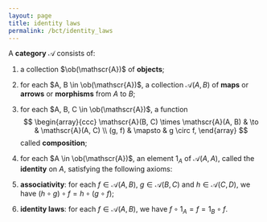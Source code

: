 ```yaml
---
layout: page
title: identity laws
permalink: /bct/identity_laws
---
```

A **category**    $\mathscr{A}$ consists of:   
1. a collection $\ob(\mathscr{A})$    of **objects**;
2. for each $A, B \in \ob(\mathscr{A})$, a collection $\mathscr{A}(A, B)$    of **maps**    or **arrows**    or **morphisms**     from $A$ to $B$;
3. for each $A, B, C \in \ob(\mathscr{A})$, a function $$ \begin{array}{ccc} \mathscr{A}(B, C) \times \mathscr{A}(A, B) & \to	& \mathscr{A}(A, C)	\\ (g, f)	& \mapsto	& g \circ f,    \end{array} $$ called **composition**;
4. for each $A \in \ob(\mathscr{A})$, an element $1_A$    of $\mathscr{A}(A, A)$, called the **identity**    on $A$,   satisfying the following axioms:   

1. **associativity**:    for each $f \in \mathscr{A}(A, B)$, $g \in \mathscr{A}(B, C)$ and $h \in \mathscr{A}(C, D)$, we have $(h \circ g) \circ f = h \circ (g \circ f)$;
2. **identity    laws**: for each $f \in \mathscr{A}(A, B)$, we have $f \circ 1_A = f = 1_B \circ f$.
